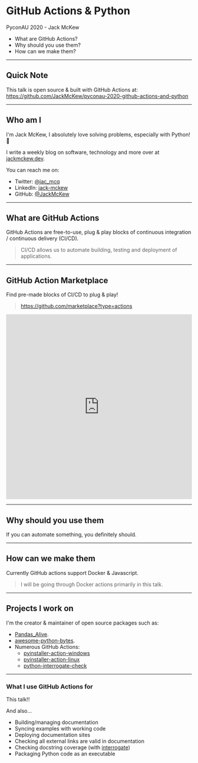# GitHub Actions & Python

PyconAU 2020 - Jack McKew

* What are GitHub Actions?
* Why should you use them?
* How can we make them?

---

## Quick Note

This talk is open source & built with GitHub Actions at: <https://github.com/JackMcKew/pyconau-2020-github-actions-and-python>

---

## Who am I

I'm Jack McKew, I absolutely love solving problems, especially with Python! 🐍

I write a weekly blog on software, technology and more over at [jackmckew.dev](https://jackmckew.dev/).

You can reach me on:

* Twitter: [@jac_mcq](https://twitter.com/jac_mcq)
* LinkedIn: [jack-mckew](https://www.linkedin.com/in/jack-mckew/)
* GitHub: [@JackMcKew](https://github.com/JackMcKew)

---

## What are GitHub Actions

GitHub Actions are free-to-use, plug & play blocks of continuous integration / continuous delivery (CI/CD).

> CI/CD allows us to automate building, testing and deployment of applications.

---

## GitHub Action Marketplace

Find pre-made blocks of CI/CD to plug & play!

> <https://github.com/marketplace?type=actions>

<iframe frameborder="0" width="100%" height="500pt" src="https://caniuse.com/cors/embed/description&links"></iframe>
<!-- .element: class="fragment" -->

---

## Why should you use them

If you can automate something, you definitely should.

---

## How can we make them

Currently GitHub actions support Docker & Javascript.

> I will be going through Docker actions primarily in this talk.

---

## Projects I work on

I'm the creator & maintainer of open source packages such as:

* [Pandas_Alive](https://github.com/JackMcKew/pandas_alive).
* [awesome-python-bytes](https://github.com/JackMcKew/awesome-python-bytes).
* Numerous GitHub Actions:
    * [pyinstaller-action-windows](https://github.com/JackMcKew/pyinstaller-action-windows)
    * [pyinstaller-action-linux](https://github.com/JackMcKew/pyinstaller-action-linux)
    * [python-interrogate-check](https://github.com/JackMcKew/python-interrogate-check)

---

### What I use GitHub Actions for

This talk!!

And also...

* Building/managing documentation
* Syncing examples with working code
* Deploying documentation sites
* Checking all external links are valid in documentation
* Checking docstring coverage (with [interrogate](https://pypi.org/project/interrogate/))
* Packaging Python code as an executable
